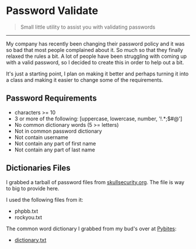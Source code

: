 # Password Validate
> Small little utility to assist you with validating passwords

---

My company has recently been changing their password policy and it was so bad that most people complained about it. So much so that they finally relaxed the rules a bit. A lot of people have been struggling with coming up with a valid password, so I decided to create this in order to help out a bit.

It's just a starting point, I plan on making it better and perhaps turning it into a class and making it easier to change some of the requirements.

## Password Requirements
* characters >= 10
* 3 or more of the following:
  [uppercase, lowercase, number, '!.*;$#@']
* No common dictionary words (5 >= letters)
* Not in common password dictionary
* Not contain username
* Not contain any part of first name
* Not contain any part of last name

## Dictionaries Files
I grabbed a tarball of password files from [skullsecurity.org](https://blog.skullsecurity.org/2010/the-ultimate-faceoff-between-password-lists). The file is way to big to provide here.

I used the following files from it:
* phpbb.txt
* rockyou.txt

The common word dictionary I grabbed from my bud's over at [Pybites](https://pybit.es/):
* [dictionary,txt](http://bit.ly/2iQ3dlZ)
